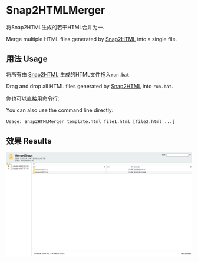 # Snap2HTMLMerger
将Snap2HTML生成的若干HTML合并为一.

Merge multiple HTML files generated by [Snap2HTML](https://github.com/rlv-dan/Snap2HTML) into a single file.

## 用法 Usage
将所有由 [Snap2HTML](https://github.com/rlv-dan/Snap2HTML) 生成的HTML文件拖入`run.bat`

Drag and drop all HTML files generated by [Snap2HTML](https://github.com/rlv-dan/Snap2HTML) into `run.bat`.

你也可以直接用命令行:

You can also use the command line directly:

```
Usage: Snap2HTMLMerger template.html file1.html [file2.html ...]
```

## 效果 Results
![img](./img/ss.png)
